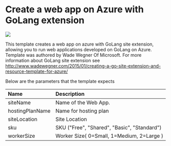 # Create a web app on Azure with GoLang extension

<a href="https://azuredeploy.net/" target="_blank">
    <img src="http://azuredeploy.net/deploybutton.png"/>
</a>

This template creates a web app on azure with GoLang site extension, allowing you to run web applications developed on GoLang on Azure. Template was authored by Wade Wegner Of Microsoft. For more information about GoLang site extension see http://www.wadewegner.com/2015/01/creating-a-go-site-extension-and-resource-template-for-azure/

Below are the parameters that the template expects

| Name   | Description    |
|:--- |:---|
| siteName  | Name of the Web App. |
| hostingPlanName  | Name for hosting plan  |
| siteLocation  | Site Location   |
| sku  | SKU ("Free", "Shared", "Basic", "Standard") |
| workerSize | Worker Size( 0=Small, 1=Medium, 2=Large ) |
